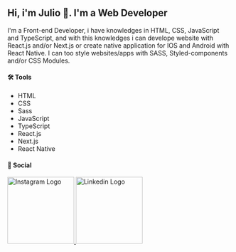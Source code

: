 ## Hi, i'm Julio 👋. I'm a **Web Developer**

I'm a Front-end Developer, i have knowledges in HTML, CSS, JavaScript and TypeScript, and with this knowledges i can develope website with React.js and/or Next.js or create native application for IOS and Android with React Native. I can too style websites/apps with SASS, Styled-components and/or CSS Modules.

#### 🛠 Tools
 - HTML
 - CSS
 - Sass
 - JavaScript
 - TypeScript
 - React.js
 - Next.js
 - React Native

#### 📱 Social
<a href="https://www.instagram.com/jjuliomarttins/">
  <img src="https://user-images.githubusercontent.com/49854105/167166174-41147574-dfdf-423a-b5e3-fc246182ee9e.png" alt="Instagram Logo" style="width: 150px;">
</a>

<a href="https://www.linkedin.com/in/jjuliomarttins/">
  <img src="https://user-images.githubusercontent.com/49854105/167166341-3929bb68-c800-4505-97ce-8678ba2fc172.png" alt="Linkedin Logo" style="width: 150px;">
</a>
